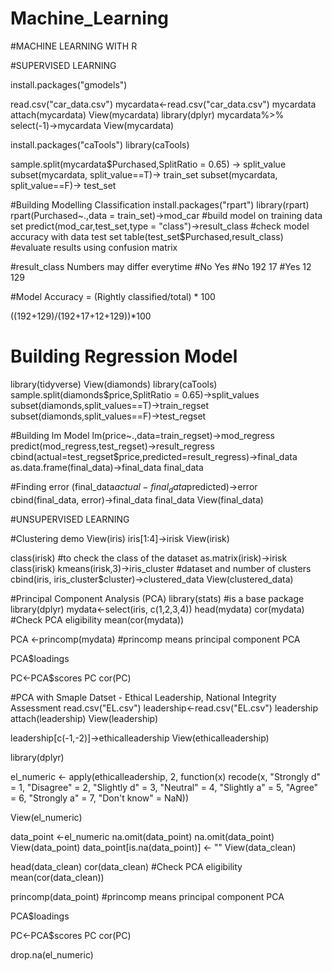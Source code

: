 # Machine_Learning
#MACHINE LEARNING WITH R

#SUPERVISED LEARNING

install.packages("gmodels")

read.csv("car_data.csv")
mycardata<-read.csv("car_data.csv")
mycardata
attach(mycardata)
View(mycardata)
library(dplyr)
mycardata%>%
  select(-1)->mycardata
View(mycardata)

install.packages("caTools")
library(caTools)

sample.split(mycardata$Purchased,SplitRatio = 0.65) -> split_value
subset(mycardata, split_value==T)-> train_set
subset(mycardata, split_value==F)-> test_set

#Building Modelling Classification
install.packages("rpart")
library(rpart)
rpart(Purchased~.,data = train_set)->mod_car #build model on training data set
predict(mod_car,test_set,type = "class")->result_class #check model accuracy with data test set
table(test_set$Purchased,result_class) #evaluate results using confusion matrix

#result_class Numbers may differ everytime
#No Yes
#No  192  17
#Yes  12 129

#Model Accuracy = (Rightly classified/total) * 100

((192+129)/(192+17+12+129))*100

# Building Regression Model
library(tidyverse)
View(diamonds)
library(caTools)
sample.split(diamonds$price,SplitRatio = 0.65)->split_values
subset(diamonds,split_values==T)->train_regset
subset(diamonds,split_values==F)->test_regset

#Building lm Model
lm(price~.,data=train_regset)->mod_regress
predict(mod_regress,test_regset)->result_regress
cbind(actual=test_regset$price,predicted=result_regress)->final_data
as.data.frame(final_data)->final_data
final_data

#Finding error
(final_data$actual - final_data$predicted)->error
cbind(final_data, error)->final_data
final_data
View(final_data)


#UNSUPERVISED LEARNING

#Clustering demo
View(iris)
iris[1:4]->irisk
View(irisk)

class(irisk) #to check the class of the dataset
as.matrix(irisk)->irisk
class(irisk)
kmeans(irisk,3)->iris_cluster #dataset and number of clusters
cbind(iris, iris_cluster$cluster)->clustered_data
View(clustered_data)

#Principal Component Analysis (PCA)
library(stats) #is a base package
library(dplyr)
mydata<-select(iris, c(1,2,3,4))
head(mydata)
cor(mydata) #Check PCA eligibility
mean(cor(mydata))

PCA <-princomp(mydata) #princomp means principal component
PCA

PCA$loadings

PC<-PCA$scores
PC
cor(PC)

#PCA with Smaple Datset - Ethical Leadership, National Integrity Assessment
read.csv("EL.csv")
leadership<-read.csv("EL.csv")
leadership
attach(leadership)
View(leadership)

leadership[c(-1,-2)]->ethicalleadership
View(ethicalleadership)

library(dplyr)

el_numeric <- apply(ethicalleadership, 2, function(x) recode(x, 
                                                             "Strongly d" = 1, 
                                                             "Disagree" = 2, 
                                                             "Slightly d" = 3, 
                                                             "Neutral" = 4, 
                                                             "Slightly a" = 5, 
                                                             "Agree" = 6, 
                                                             "Strongly a" = 7,
                                                             "Don't know" = NaN))

View(el_numeric)

data_point <-el_numeric
na.omit(data_point)
na.omit(data_point)
View(data_point)
data_point[is.na(data_point)] <- ""
View(data_clean)

head(data_clean)
cor(data_clean) #Check PCA eligibility
mean(cor(data_clean))

princomp(data_point) #princomp means principal component
PCA

PCA$loadings

PC<-PCA$scores
PC
cor(PC)

drop.na(el_numeric)







